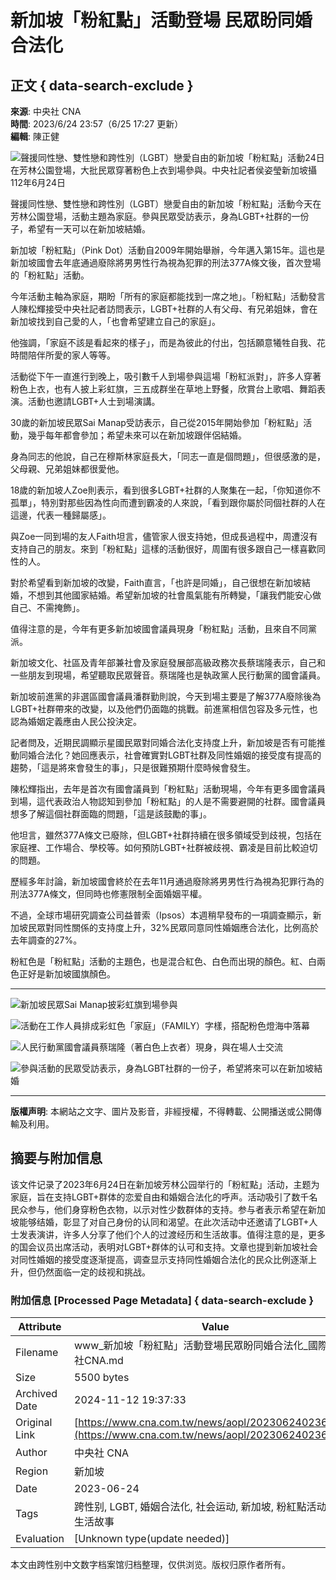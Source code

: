 # 新加坡「粉紅點」活動登場 民眾盼同婚合法化

## 正文 { data-search-exclude }


**來源**: 中央社 CNA  
**時間**: 2023/6/24 23:57（6/25 17:27 更新）  
**編輯**: 陳正健

![聲援同性戀、雙性戀和跨性別（LGBT）戀愛自由的新加坡「粉紅點」活動24日在芳林公園登場，大批民眾穿著粉色上衣到場參與。中央社記者侯姿瑩新加坡攝 112年6月24日](https://imgcdn.cna.com.tw/www/WebPhotos/800/20230625/1024x768_wmky_0_C20230625000004.jpg)

聲援同性戀、雙性戀和跨性別（LGBT）戀愛自由的新加坡「粉紅點」活動今天在芳林公園登場，活動主題為家庭。參與民眾受訪表示，身為LGBT+社群的一份子，希望有一天可以在新加坡結婚。

新加坡「粉紅點」（Pink Dot）活動自2009年開始舉辦，今年邁入第15年。這也是新加坡國會去年底通過廢除將男男性行為視為犯罪的刑法377A條文後，首次登場的「粉紅點」活動。

今年活動主軸為家庭，期盼「所有的家庭都能找到一席之地」。「粉紅點」活動發言人陳松輝接受中央社記者訪問表示，LGBT+社群的人有父母、有兄弟姐妹，會在新加坡找到自己愛的人，「也會希望建立自己的家庭」。

他強調，「家庭不該是看起來的樣子」，而是為彼此的付出，包括願意犧牲自我、花時間陪伴所愛的家人等等。

活動從下午一直進行到晚上，吸引數千人到場參與這場「粉紅派對」，許多人穿著粉色上衣，也有人披上彩虹旗，三五成群坐在草地上野餐，欣賞台上歌唱、舞蹈表演。活動也邀請LGBT+人士到場演講。

30歲的新加坡民眾Sai Manap受訪表示，自己從2015年開始參加「粉紅點」活動，幾乎每年都會參加；希望未來可以在新加坡跟伴侶結婚。

身為同志的他說，自己在穆斯林家庭長大，「同志一直是個問題」，但很感激的是，父母親、兄弟姐妹都很愛他。

18歲的新加坡人Zoe則表示，看到很多LGBT+社群的人聚集在一起，「你知道你不孤單」，特別對那些因為性向而遭到霸凌的人來說，「看到跟你屬於同個社群的人在這邊，代表一種歸屬感」。

與Zoe一同到場的友人Faith坦言，儘管家人很支持她，但成長過程中，周遭沒有支持自己的朋友。來到「粉紅點」這樣的活動很好，周圍有很多跟自己一樣喜歡同性的人。

對於希望看到新加坡的改變，Faith直言，「也許是同婚」，自己很想在新加坡結婚，不想到其他國家結婚。希望新加坡的社會風氣能有所轉變，「讓我們能安心做自己、不需掩飾」。

值得注意的是，今年有更多新加坡國會議員現身「粉紅點」活動，且來自不同黨派。

新加坡文化、社區及青年部兼社會及家庭發展部高級政務次長蔡瑞隆表示，自己和一些朋友到現場，希望聽取民眾聲音。蔡瑞隆也是執政黨人民行動黨的國會議員。

新加坡前進黨的非選區國會議員潘群勤則說，今天到場主要是了解377A廢除後為LGBT+社群帶來的改變，以及他們仍面臨的挑戰。前進黨相信包容及多元性，也認為婚姻定義應由人民公投決定。

記者問及，近期民調顯示星國民眾對同婚合法化支持度上升，新加坡是否有可能推動同婚合法化？她回應表示，社會確實對LGBT社群及同性婚姻的接受度有提高的趨勢，「這是將來會發生的事」，只是很難預期什麼時候會發生。

陳松輝指出，去年是首次有國會議員到「粉紅點」活動現場，今年有更多國會議員到場，這代表政治人物認知到參加「粉紅點」的人是不需要避開的社群。國會議員想多了解這個社群面臨的問題，「這是該鼓勵的事」。

他坦言，雖然377A條文已廢除，但LGBT+社群持續在很多領域受到歧視，包括在家庭裡、工作場合、學校等。如何預防LGBT+社群被歧視、霸凌是目前比較迫切的問題。

歷經多年討論，新加坡國會終於在去年11月通過廢除將男男性行為視為犯罪行為的刑法377A條文，但同時也修憲限制全面婚姻平權。

不過，全球市場研究調查公司益普索（Ipsos）本週稍早發布的一項調查顯示，新加坡民眾對同性關係的支持度上升，32%民眾同意同性婚姻應合法化，比例高於去年調查的27%。

粉紅色是「粉紅點」活動的主題色，也是混合紅色、白色而出現的顏色。紅、白兩色正好是新加坡國旗顏色。

---

![新加坡民眾Sai Manap披彩虹旗到場參與](https://imgcdn.cna.com.tw/www/WebPhotos/800/20230625/1024x768_wmky_0_C20230625000005.jpg)

![活動在工作人員排成彩虹色「家庭」（FAMILY）字樣，搭配粉色燈海中落幕](https://imgcdn.cna.com.tw/www/WebPhotos/800/20230625/1024x768_wmky_0_C20230625000006.jpg)

![人民行動黨國會議員蔡瑞隆（著白色上衣者）現身，與在場人士交流](https://imgcdn.cna.com.tw/www/WebPhotos/800/20230625/1024x768_wmky_0_C20230625000007.jpg)

![參與活動的民眾受訪表示，身為LGBT社群的一份子，希望將來可以在新加坡結婚](https://imgcdn.cna.com.tw/www/WebPhotos/800/20230625/1024x768_wmky_0_C20230625000008.jpg)

--- 

**版權声明**: 本網站之文字、圖片及影音，非經授權，不得轉載、公開播送或公開傳輸及利用。

## 摘要与附加信息

<!-- tcd_abstract -->
该文件记录了2023年6月24日在新加坡芳林公园举行的「粉紅點」活动，主题为家庭，旨在支持LGBT+群体的恋爱自由和婚姻合法化的呼声。活动吸引了数千名民众参与，他们身穿粉色衣物，以示对性少数群体的支持。参与者表示希望在新加坡能够结婚，彰显了对自己身份的认同和渴望。在此次活动中还邀请了LGBT+人士发表演讲，许多人分享了他们个人的过渡经历和生活故事。值得注意的是，更多的国会议员出席活动，表明对LGBT+群体的认可和支持。文章也提到新加坡社会对同性婚姻的接受度逐渐提高，调查显示支持同性婚姻合法化的民众比例逐渐上升，但仍然面临一定的歧视和挑战。
<!-- tcd_abstract_end -->

### 附加信息 [Processed Page Metadata] { data-search-exclude }

| Attribute       | Value                                  |
|-----------------|----------------------------------------|
| Filename        | www_新加坡「粉紅點」活動登場民眾盼同婚合法化_國際_中央社CNA.md                             |
| Size            | 5500 bytes                           |
| Archived Date   | 2024-11-12 19:37:33                             |
| Original Link   | [https://www.cna.com.tw/news/aopl/202306240236.aspx](https://www.cna.com.tw/news/aopl/202306240236.aspx)                       |
| Author          | 中央社 CNA                               |
| Region          | 新加坡                               |
| Date            | 2023-06-24                                 |
| Tags            | 跨性别, LGBT, 婚姻合法化, 社会运动, 新加坡, 粉紅點活动, 家庭, 生活故事                                 |
| Evaluation            | [Unknown type(update needed)]                                 |
<!-- tcd_table_end -->

本文由跨性别中文数字档案馆归档整理，仅供浏览。版权归原作者所有。
